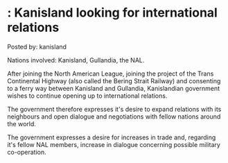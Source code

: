 # : Kanisland looking for international relations

Posted by: kanisland

Nations involved: Kanisland, Gullandia, the NAL.

After joining the North American League, joining the project of the Trans Continental Highway (also called the Bering Strait Railway) and consenting to a ferry way between Kanisland and Gullandia, Kanislandian government wishes to continue opening up to international relations. 

The government therefore expresses it's desire to expand relations with its neighbours and open dialogue and negotiations with fellow nations around the world.

The government expresses a desire for increases in trade and, regarding it's fellow NAL members, increase in dialogue concerning possible military co-operation.